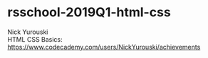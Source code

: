 # rsschool-2019Q1-html-css

Nick Yurouski <br />
HTML CSS Basics: https://www.codecademy.com/users/NickYurouski/achievements